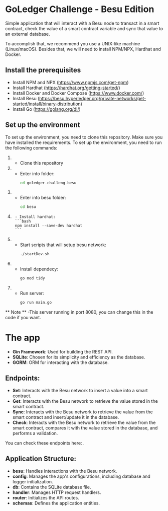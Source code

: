 # GoLedger Challenge - Besu Edition
 
Simple application that will interact with a Besu node to transact in a smart contract, check the value of a smart contract variable and sync that value to an external database.

To accomplish that, we recommend you use a UNIX-like machine (Linux/macOS). Besides that, we will need to install NPM/NPX, Hardhat and Docker.

## Install the prerequisites

- Install NPM and NPX (https://www.npmjs.com/get-npm)
- Install Hardhat (https://hardhat.org/getting-started/)
- Install Docker and Docker Compose (https://www.docker.com/)
- Install Besu (https://besu.hyperledger.org/private-networks/get-started/install/binary-distribution)
- Install Go (https://golang.org/dl/)

## Set up the environment

To set up the environment, you need to clone this repository. Make sure you have installed the requirements. To set up the environment, you need to run the following commands:

1.
 	- Clone this repository
2. 
 	- Enter into folder:
		```bash
		cd goledger-challeng-besu
		```
3.
 	- Enter into besu folder:
		```bash
		cd besu
		```

4. 
		- Install hardhat:
		```bash
		npm install --save-dev hardhat
		```
5. 
 	- Start scripts that will setup besu network:
		```bash
		./startDev.sh
		```
6. 
 	- Install dependecy:
		```bash
		go mod tidy
		```
7. 
 	- Run server:
		```bash
		go run main.go
		```

** Note **
 -This server running in port 8080, you can change this in the code if you want.

# The app

- **Gin Framework**: Used for building the REST API.
- **SQLite**: Chosen for its simplicity and efficiency as the database.
- **GORM**: ORM for interacting with the database.

## Endpoints:

- **Set**: Interacts with the Besu network to insert a value into a smart contract.
- **Get**: Interacts with the Besu network to retrieve the value stored in the smart contract.
- **Sync**: Interacts with the Besu network to retrieve the value from the smart contract and insert/update it in the database.
- **Check**: Interacts with the Besu network to retrieve the value from the smart contract, compares it with the value stored in the database, and performs a validation.

You can check these endpoints here: .

## Application Structure:

- **besu**: Handles interactions with the Besu network.
- **config**: Manages the app's configurations, including database and logger initialization.
- **db**: Contains the SQLite database file.
- **handler**: Manages HTTP request handlers.
- **router**: Initializes the API routes.
- **schemas**: Defines the application entities.
